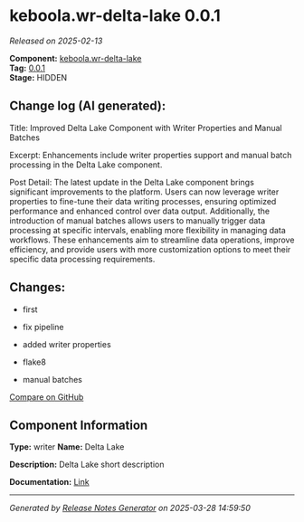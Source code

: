 #  keboola.wr-delta-lake 0.0.1

_Released on 2025-02-13_

**Component:** [keboola.wr-delta-lake](https://github.com/keboola/component-delta-lake)  
**Tag:** [0.0.1](https://github.com/keboola/component-delta-lake/releases/tag/0.0.1)  
**Stage:** HIDDEN


## Change log (AI generated):
Title:
Improved Delta Lake Component with Writer Properties and Manual Batches

Excerpt:
Enhancements include writer properties support and manual batch processing in the Delta Lake component.

Post Detail:
The latest update in the Delta Lake component brings significant improvements to the platform. Users can now leverage writer properties to fine-tune their data writing processes, ensuring optimized performance and enhanced control over data output. Additionally, the introduction of manual batches allows users to manually trigger data processing at specific intervals, enabling more flexibility in managing data workflows. These enhancements aim to streamline data operations, improve efficiency, and provide users with more customization options to meet their specific data processing requirements.



## Changes:



- first 






- fix pipeline 




- added writer properties 




- flake8 




- manual batches 



[Compare on GitHub](https://github.com/keboola/component-delta-lake/compare/initial...0.0.1)



## Component Information
**Type:** writer
**Name:** Delta Lake

**Description:** Delta Lake short description


**Documentation:** [Link](https://github.com/keboola/component-delta-lake.git/blob/master/README.md)



---
_Generated by [Release Notes Generator](https://github.com/keboola/release-notes-generator)
on 2025-03-28 14:59:50_